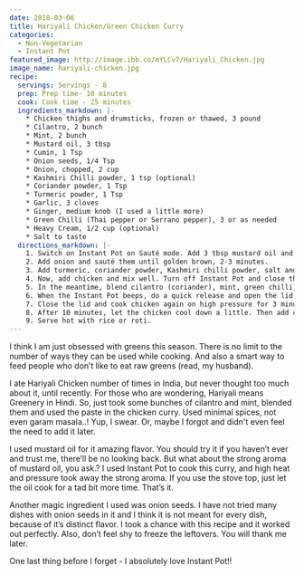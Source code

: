 ```yaml
---
date: 2018-03-06
title: Hariyali Chicken/Green Chicken Curry
categories:
  - Non-Vegetarian
  - Instant Pot
featured_image: http://image.ibb.co/mYLCv7/Hariyali_Chicken.jpg
image_name: hariyali-chicken.jpg
recipe:
  servings: Servings - 8
  prep: Prep time- 10 minutes
  cook: Cook time - 25 minutes
  ingredients_markdown: |-
    * Chicken thighs and drumsticks, frozen or thawed, 3 pound
    * Cilantro, 2 bunch
    * Mint, 2 bunch
    * Mustard oil, 3 tbsp
    * Cumin, 1 Tsp
    * Onion seeds, 1/4 Tsp
    * Onion, chopped, 2 cup
    * Kashmiri Chilli powder, 1 tsp (optional)
    * Coriander powder, 1 Tsp
    * Turmeric powder, 1 Tsp
    * Garlic, 3 cloves
    * Ginger, medium knob (I used a little more)
    * Green Chilli (Thai pepper or Serrano pepper), 3 or as needed
    * Heavy Cream, 1/2 cup (optional)
    * Salt to taste
  directions_markdown: |-
    1. Switch on Instant Pot on Sauté mode. Add 3 tbsp mustard oil and let it heat. Add cumin and onion seeds and let it splutter for 30 seconds.
    2. Add onion and sauté them until golden brown, 2-3 minutes.
    3. Add turmeric, coriander powder, Kashmiri chilli powder, salt and mix well. Add 1/2 cup water to prevent from sticking to the surface. Keep stirring and let the spices cook for a minute.
    4. Now, add chicken and mix well. Turn off Instant Pot and close the lid. Switch it on again and cook chicken on high pressure for 5 minutes.
    5. In the meantime, blend cilantro (coriander), mint, green chilli, ginger and garlic in a food processor to a fine paste. Use cilantro and mint with stalks for optimum flavor.
    6. When the Instant Pot beeps, do a quick release and open the lid. Add green paste to the chicken and mix well.
    7. Close the lid and cook chicken again on high pressure for 3 minutes. Do a natural release, for 10 minutes, when the time is up.
    8. After 10 minutes, let the chicken cool down a little. Then add cream and mix well. (this step is optional)
    9. Serve hot with rice or roti.
---
```

I think I am just obsessed with greens this season. There is no limit to the number of ways they can be used while cooking. And also a smart way to feed people who don’t like to eat raw greens (read, my husband).

I ate Hariyali Chicken number of times in India, but never thought too much about it, until recently. For those who are wondering, Hariyali means Greenery in Hindi. So, just took some bunches of cilantro and mint, blended them and used the paste in the chicken curry. Used minimal spices, not even garam masala..! Yup, I swear. Or, maybe I forgot and didn't even feel the need to add it later.

I used mustard oil for it amazing flavor. You should try it if you haven’t ever and trust me, there’ll be no looking back. But what about the strong aroma of mustard oil, you ask.? I used Instant Pot to cook this curry, and high heat and pressure took away the strong aroma. If you use the stove top, just let the oil cook for a tad bit more time. That’s it. 

Another magic ingredient I used was onion seeds. I have not tried many dishes with onion seeds in it and I think it is not meant for every dish, because of it’s distinct flavor. I took a chance with this recipe and it worked out perfectly. Also, don’t feel shy to freeze the leftovers. You will thank me later.

One last thing before I forget - I absolutely love Instant Pot!!

